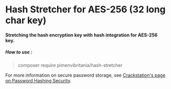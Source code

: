 # Hash Stretcher for AES-256 (32 long char key)

#### Stretching the hash encryption key with hash integration for AES-256 key.

##### How to use : 
> composer require pimenvibritania/hash-stretcher

For more information on secure password storage, see [Crackstation's page on
Password Hashing Security](https://crackstation.net/hashing-security.htm).
